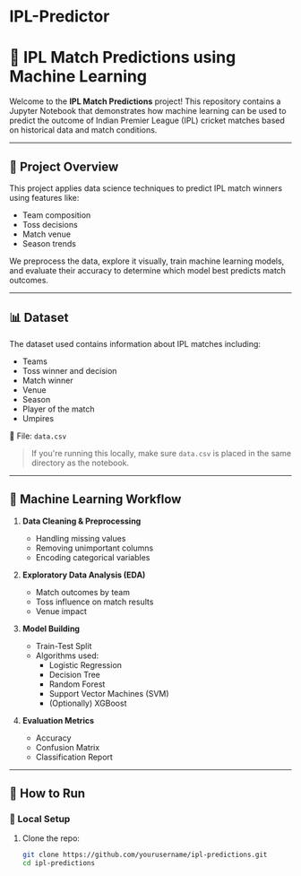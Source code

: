 # IPL-Predictor

# 🏏 IPL Match Predictions using Machine Learning

Welcome to the **IPL Match Predictions** project! This repository contains a Jupyter Notebook that demonstrates how machine learning can be used to predict the outcome of Indian Premier League (IPL) cricket matches based on historical data and match conditions.

---

## 📌 Project Overview

This project applies data science techniques to predict IPL match winners using features like:
- Team composition
- Toss decisions
- Match venue
- Season trends

We preprocess the data, explore it visually, train machine learning models, and evaluate their accuracy to determine which model best predicts match outcomes.

---

## 📊 Dataset

The dataset used contains information about IPL matches including:
- Teams
- Toss winner and decision
- Match winner
- Venue
- Season
- Player of the match
- Umpires

📁 File: `data.csv`

> If you're running this locally, make sure `data.csv` is placed in the same directory as the notebook.

---

## 🧠 Machine Learning Workflow

1. **Data Cleaning & Preprocessing**
   - Handling missing values
   - Removing unimportant columns
   - Encoding categorical variables

2. **Exploratory Data Analysis (EDA)**
   - Match outcomes by team
   - Toss influence on match results
   - Venue impact

3. **Model Building**
   - Train-Test Split
   - Algorithms used:
     - Logistic Regression
     - Decision Tree
     - Random Forest
     - Support Vector Machines (SVM)
     - (Optionally) XGBoost

4. **Evaluation Metrics**
   - Accuracy
   - Confusion Matrix
   - Classification Report

---

## 🚀 How to Run

### 🧪 Local Setup

1. Clone the repo:
   ```bash
   git clone https://github.com/yourusername/ipl-predictions.git
   cd ipl-predictions

